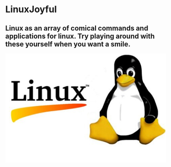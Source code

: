 # LinuxJoyful
## Linux as an array of comical commands and applications for linux. Try playing around with these yourself when you want a smile.

<p align="center">
<img src="https://github.com/nolecram/LinuxJoyful/blob/main/linuxjoy.jpeg" />
</p>
